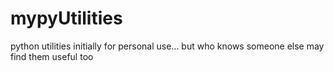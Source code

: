 mypyUtilities
=============

python utilities initially for personal use... but who knows someone else may find them useful too
